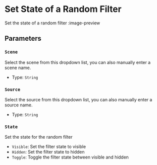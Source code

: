 # Set State of a Random Filter
Set the state of a random filter
:image-preview

## Parameters
### `Scene`
Select the scene from this dropdown list, you can also manually enter a scene name.

- Type: `String`

### `Source`
Select the source from this dropdown list, you can also manually enter a source name.

- Type: `String`

### `State`
Set the state for the random filter

- `Visible`: Set the filter state to visible
- `Hidden`: Set the filter state to hidden
- `Toggle`: Toggle the filter state between visible and hidden